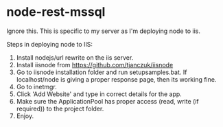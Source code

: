 # node-rest-mssql

Ignore this. This is specific to my server as I'm deploying node to iis.

Steps in deploying node to IIS:

1. Install nodejs/url rewrite on the iis server.
2. Install iisnode from https://github.com/tjanczuk/iisnode
3. Go to iisnode installation folder and run setupsamples.bat. If localhost/node is giving a proper response page, then its working fine.
4. Go to inetmgr.
5. Click 'Add Website' and type in correct details for the app.
6. Make sure the ApplicationPool has proper access (read, write (if required)) to the project folder.
7. Enjoy.
